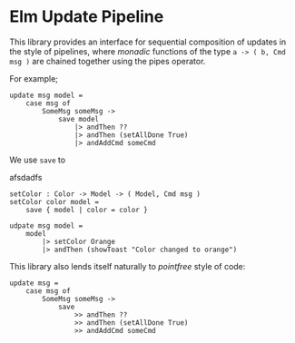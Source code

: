 # Elm Update Pipeline

This library provides an interface for sequential composition of updates in the style of pipelines,
where _monadic_ functions of the type `a -> ( b, Cmd msg )` are chained together using
the pipes operator. 

For example;

    update msg model =
        case msg of
            SomeMsg someMsg ->
                save model
                    |> andThen ??
                    |> andThen (setAllDone True)
                    |> andAddCmd someCmd

We use `save` to 

afsdadfs

    setColor : Color -> Model -> ( Model, Cmd msg )
    setColor color model =
        save { model | color = color }

    udpate msg model =
        model
            |> setColor Orange
            |> andThen (showToast "Color changed to orange")


This library also lends itself naturally to _pointfree_ style of code:

    update msg =
        case msg of
            SomeMsg someMsg ->
                save
                    >> andThen ??
                    >> andThen (setAllDone True)
                    >> andAddCmd someCmd


